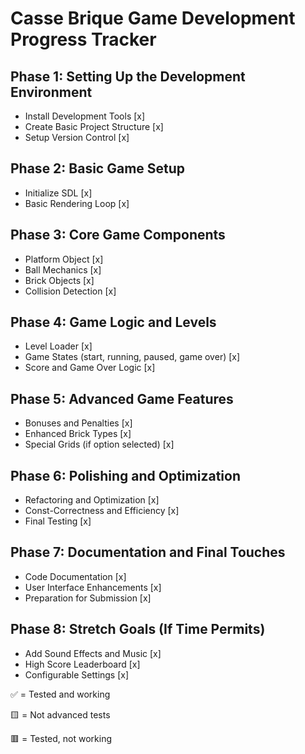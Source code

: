 # Casse Brique Game Development Progress Tracker

## Phase 1: Setting Up the Development Environment
-  Install Development Tools [x]
-  Create Basic Project Structure [x]
-  Setup Version Control [x]

## Phase 2: Basic Game Setup
-  Initialize SDL [x]
-  Basic Rendering Loop [x]

## Phase 3: Core Game Components
-  Platform Object [x]
-  Ball Mechanics [x]
-  Brick Objects [x]
-  Collision Detection [x]

## Phase 4: Game Logic and Levels
-  Level Loader [x]
-  Game States (start, running, paused, game over) [x]
-  Score and Game Over Logic [x]

## Phase 5: Advanced Game Features
-  Bonuses and Penalties [x]
-  Enhanced Brick Types [x]
-  Special Grids (if option selected) [x]

## Phase 6: Polishing and Optimization
-  Refactoring and Optimization [x]
-  Const-Correctness and Efficiency [x]
-  Final Testing [x]

## Phase 7: Documentation and Final Touches
-  Code Documentation [x]
-  User Interface Enhancements [x]
-  Preparation for Submission [x]

## Phase 8: Stretch Goals (If Time Permits)
-  Add Sound Effects and Music [x]
-  High Score Leaderboard [x]
-  Configurable Settings [x]


✅ = Tested and working

🟨 = Not advanced tests

🟥 = Tested, not working